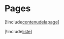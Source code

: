 # Pages

[!include[contenudelapage](pages.contenudelapage.autogen.md)]

[!include[liste](pages.liste.autogen.md)]























